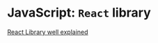 # JavaScript: `React` library
[React Library well explained](https://nextjs.org/learn/foundations/from-javascript-to-react)

































